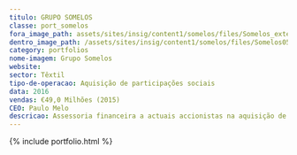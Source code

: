 ```yaml
---
titulo: GRUPO SOMELOS
classe: port_somelos
fora_image_path: assets/sites/insig/content1/somelos/files/Somelos_exterior05c5.jpg
dentro_image_path: /assets/sites/insig/content1/somelos/files/Somelos05c5.png
category: portfolios
nome-imagem: Grupo Somelos
website: 
sector: Têxtil
tipo-de-operacao: Aquisição de participações sociais
data: 2016
vendas: €49,0 Milhões (2015)
CEO: Paulo Melo
descricao: Assessoria financeira a actuais accionistas na aquisição de participações sociais a fundo de capital de risco gerido pela Portugal Ventures.
---
```


  {% include portfolio.html %}    